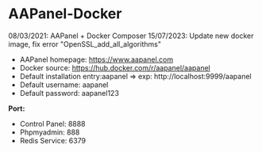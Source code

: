 # AAPanel-Docker
08/03/2021: AAPanel + Docker Composer
15/07/2023: Update new docker image, fix error "OpenSSL_add_all_algorithms"

- AAPanel homepage: https://www.aapanel.com
- Docker source: https://hub.docker.com/r/aapanel/aapanel
- Default installation entry:aapanel => exp: http://localhost:9999/aapanel
- Default username: aapanel
- Default password: aapanel123

<b>Port:</b>
- Control Panel: 8888
- Phpmyadmin: 888
- Redis Service: 6379
